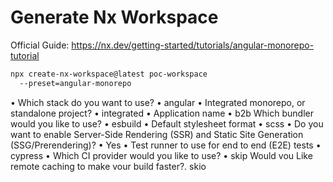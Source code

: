 #  Generate Nx Workspace

Official Guide: https://nx.dev/getting-started/tutorials/angular-monorepo-tutorial

```bash
npx create-nx-workspace@latest poc-workspace
  --preset=angular-monorepo

```
• Which stack do you want to use? • angular
• Integrated monorepo, or standalone project? • integrated
• Application name • b2b
Which bundler would you like to use? • esbuild
• Default stylesheet format • scss
• Do you want to enable Server-Side Rendering (SSR) and Static Site Generation (SSG/Prerendering)? • Yes
• Test runner to use for end to end (E2E) tests • cypress
• Which CI provider would you like to use? • skip
Would vou Like remote caching to make vour build faster?. skio